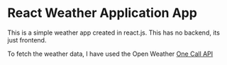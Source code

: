 # React Weather Application App

This is a simple weather app created in react.js. This has no backend, its just frontend. 

To fetch the weather data, I have used the Open Weather [One Call API](https://openweathermap.org/api/one-call-api)